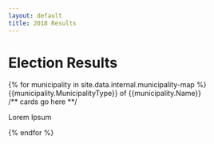 ```yaml
---
layout: default
title: 2018 Results
---
```


# Election Results


<div class="wrv-accordion" data-aos="fade-up">
    {% for municipality in site.data.internal.municipality-map %}
        <div class="accordion-ward">
            <a>{{municipality.MunicipalityType}} of {{municipality.Name}}</a>
            <div class="content">
                /** cards go here **/
                <p>Lorem Ipsum </p>
            </div>
        </div>
    {% endfor %}
</div>



<script src="{{ site.baseurl }}/assets/js/accordion.js"></script>